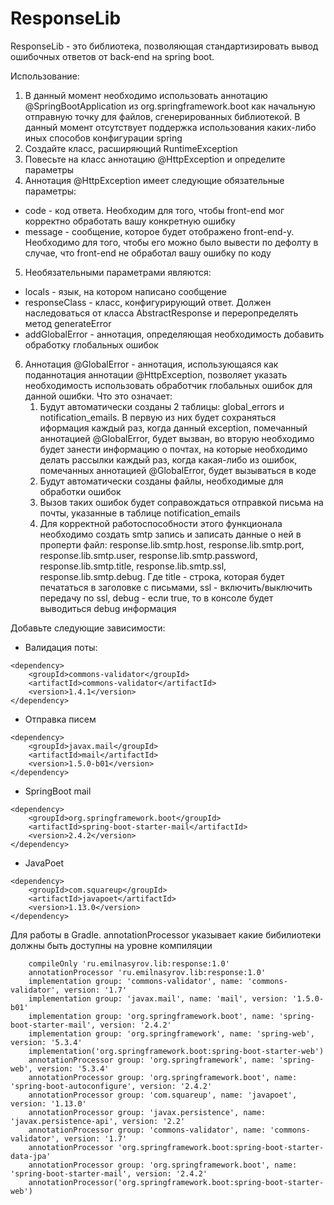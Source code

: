 # ResponseLib
ResponseLib - это библиотека, позволяющая стандартизировать вывод ошибочных ответов от back-end на spring boot.

Использование:
1) В данный момент необходимо использовать аннотацию @SpringBootApplication из org.springframework.boot как начальную отправную точку для файлов, сгенерированных библиотекой. В данный момент отсутствует поддержка использования каких-либо иных способов конфигурации spring
2) Создайте класс, расширяющий RuntimeException
3) Повесьте на класс аннотацию @HttpException и определите параметры
4) Аннотация @HttpException имеет следующие обязательные параметры:
- code - код ответа. Необходим для того, чтобы front-end мог корректно обработать вашу конкретную ошибку
- message - сообщение, которое будет отображено front-end-у. Необходимо для того, чтобы его можно было вывести по дефолту в случае, что front-end не обработал вашу ошибку по коду
5) Необязательными параметрами являются:
- locals - язык, на котором написано сообщение
- responseClass - класс, конфигурирующий ответ. Должен наследоваться от класса AbstractResponse и переропределять метод generateError
- addGlobalError - аннотация, определяющая необходимость добавить обработку глобальных ошибок
6) Аннотация @GlobalError - аннотация, использующаяся как поданнотация аннотации @HttpException, позволяет указать необходимость использовать обработчик глобальных ошибок для данной ошибки. Что это означает:
    1. Будут автоматически созданы 2 таблицы: global_errors и notification_emails. В первую из них будет сохраняться иформация каждый раз, когда данный exception, помечанный аннотацией @GlobalError, будет вызван, во вторую необходимо будет занести информацию о почтах, на которые необходимо делать рассылки каждый раз, когда какая-либо из ошибок, помечанных аннотацией @GlobalError, будет вызываться в коде
    2. Будут автоматически созданы файлы, необходимые для обработки ошибок
    3. Вызов таких ошибок будет соправождаться отправкой письма на почты, указанные в таблице notification_emails
    4. Для корректной работоспособности этого функционала необходимо создать smtp запись и записать данные о ней в проперти файл: response.lib.smtp.host, response.lib.smtp.port, response.lib.smtp.user, response.lib.smtp.password, response.lib.smtp.title, response.lib.smtp.ssl, response.lib.smtp.debug. Где title - строка, которая будет печататься в заголовке с письмами, ssl - включить/выключить передачу по ssl, debug - если true, то в консоле будет выводиться debug информация

Добавьте следующие зависимости:
- Валидация поты:
```
<dependency>
    <groupId>commons-validator</groupId>
    <artifactId>commons-validator</artifactId>
    <version>1.4.1</version>
</dependency>
```
- Отправка писем
```
<dependency>
    <groupId>javax.mail</groupId>
    <artifactId>mail</artifactId>
    <version>1.5.0-b01</version>
</dependency>
```
- SpringBoot mail
```
<dependency>
    <groupId>org.springframework.boot</groupId>
    <artifactId>spring-boot-starter-mail</artifactId>
    <version>2.4.2</version>
</dependency>
```
- JavaPoet
```
<dependency>
    <groupId>com.squareup</groupId>
    <artifactId>javapoet</artifactId>
    <version>1.13.0</version>
</dependency>
```
Для работы в Gradle. annotationProcessor указывает какие бибилиотеки должны быть доступны на уровне компиляции
```
    compileOnly 'ru.emilnasyrov.lib:response:1.0'
    annotationProcessor 'ru.emilnasyrov.lib:response:1.0'
	implementation group: 'commons-validator', name: 'commons-validator', version: '1.7'
	implementation group: 'javax.mail', name: 'mail', version: '1.5.0-b01'
	implementation group: 'org.springframework.boot', name: 'spring-boot-starter-mail', version: '2.4.2'
	implementation group: 'org.springframework', name: 'spring-web', version: '5.3.4'
	implementation('org.springframework.boot:spring-boot-starter-web')
	annotationProcessor group: 'org.springframework', name: 'spring-web', version: '5.3.4'
	annotationProcessor group: 'org.springframework.boot', name: 'spring-boot-autoconfigure', version: '2.4.2'
	annotationProcessor group: 'com.squareup', name: 'javapoet', version: '1.13.0'
	annotationProcessor group: 'javax.persistence', name: 'javax.persistence-api', version: '2.2'
	annotationProcessor group: 'commons-validator', name: 'commons-validator', version: '1.7'
	annotationProcessor 'org.springframework.boot:spring-boot-starter-data-jpa'
	annotationProcessor group: 'org.springframework.boot', name: 'spring-boot-starter-mail', version: '2.4.2'
	annotationProcessor('org.springframework.boot:spring-boot-starter-web')
```
